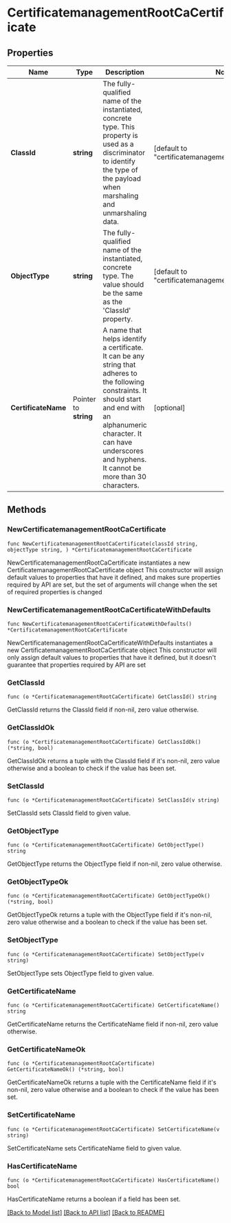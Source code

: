 # CertificatemanagementRootCaCertificate

## Properties

Name | Type | Description | Notes
------------ | ------------- | ------------- | -------------
**ClassId** | **string** | The fully-qualified name of the instantiated, concrete type. This property is used as a discriminator to identify the type of the payload when marshaling and unmarshaling data. | [default to "certificatemanagement.RootCaCertificate"]
**ObjectType** | **string** | The fully-qualified name of the instantiated, concrete type. The value should be the same as the &#39;ClassId&#39; property. | [default to "certificatemanagement.RootCaCertificate"]
**CertificateName** | Pointer to **string** | A name that helps identify a certificate. It can be any string that adheres to the following constraints. It should start and end with an alphanumeric character. It can have underscores and hyphens. It cannot be more than 30 characters. | [optional] 

## Methods

### NewCertificatemanagementRootCaCertificate

`func NewCertificatemanagementRootCaCertificate(classId string, objectType string, ) *CertificatemanagementRootCaCertificate`

NewCertificatemanagementRootCaCertificate instantiates a new CertificatemanagementRootCaCertificate object
This constructor will assign default values to properties that have it defined,
and makes sure properties required by API are set, but the set of arguments
will change when the set of required properties is changed

### NewCertificatemanagementRootCaCertificateWithDefaults

`func NewCertificatemanagementRootCaCertificateWithDefaults() *CertificatemanagementRootCaCertificate`

NewCertificatemanagementRootCaCertificateWithDefaults instantiates a new CertificatemanagementRootCaCertificate object
This constructor will only assign default values to properties that have it defined,
but it doesn't guarantee that properties required by API are set

### GetClassId

`func (o *CertificatemanagementRootCaCertificate) GetClassId() string`

GetClassId returns the ClassId field if non-nil, zero value otherwise.

### GetClassIdOk

`func (o *CertificatemanagementRootCaCertificate) GetClassIdOk() (*string, bool)`

GetClassIdOk returns a tuple with the ClassId field if it's non-nil, zero value otherwise
and a boolean to check if the value has been set.

### SetClassId

`func (o *CertificatemanagementRootCaCertificate) SetClassId(v string)`

SetClassId sets ClassId field to given value.


### GetObjectType

`func (o *CertificatemanagementRootCaCertificate) GetObjectType() string`

GetObjectType returns the ObjectType field if non-nil, zero value otherwise.

### GetObjectTypeOk

`func (o *CertificatemanagementRootCaCertificate) GetObjectTypeOk() (*string, bool)`

GetObjectTypeOk returns a tuple with the ObjectType field if it's non-nil, zero value otherwise
and a boolean to check if the value has been set.

### SetObjectType

`func (o *CertificatemanagementRootCaCertificate) SetObjectType(v string)`

SetObjectType sets ObjectType field to given value.


### GetCertificateName

`func (o *CertificatemanagementRootCaCertificate) GetCertificateName() string`

GetCertificateName returns the CertificateName field if non-nil, zero value otherwise.

### GetCertificateNameOk

`func (o *CertificatemanagementRootCaCertificate) GetCertificateNameOk() (*string, bool)`

GetCertificateNameOk returns a tuple with the CertificateName field if it's non-nil, zero value otherwise
and a boolean to check if the value has been set.

### SetCertificateName

`func (o *CertificatemanagementRootCaCertificate) SetCertificateName(v string)`

SetCertificateName sets CertificateName field to given value.

### HasCertificateName

`func (o *CertificatemanagementRootCaCertificate) HasCertificateName() bool`

HasCertificateName returns a boolean if a field has been set.


[[Back to Model list]](../README.md#documentation-for-models) [[Back to API list]](../README.md#documentation-for-api-endpoints) [[Back to README]](../README.md)


